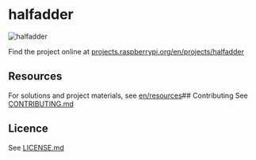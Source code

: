 # halfadder
![halfadder](/en/images/banner.png)

Find the project online at [projects.raspberrypi.org/en/projects/halfadder](https://projects.raspberrypi.org/en/projects/halfadder)

## Resources
For solutions and project materials, see [en/resources](https://github.com/raspberrypilearning/halfadder/tree/master/en/resources)## Contributing
See [CONTRIBUTING.md](CONTRIBUTING.md)
## Licence
 See [LICENSE.md](LICENSE.md)